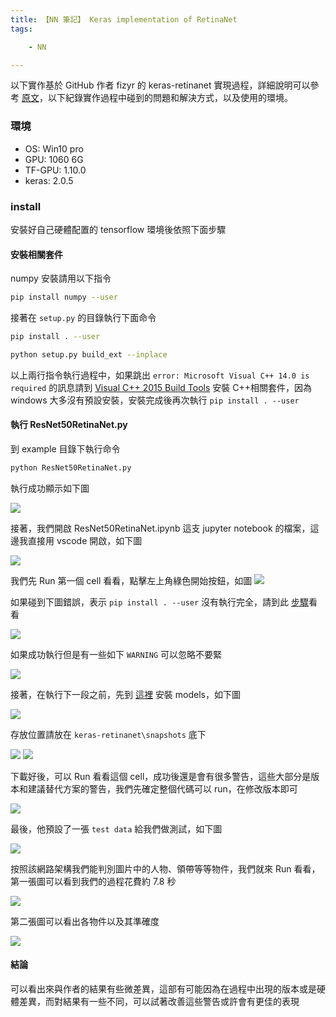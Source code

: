 ```yaml
---
title: 【NN 筆記】 Keras implementation of RetinaNet
tags:

    - NN

---
```

以下實作基於 GitHub 作者 fizyr 的 keras-retinanet 實現過程，詳細說明可以參考 [原文](https://github.com/fizyr/keras-retinanet)，以下紀錄實作過程中碰到的問題和解決方式，以及使用的環境。

### 環境

* OS: Win10 pro
* GPU: 1060 6G
* TF-GPU: 1.10.0
* keras: 2.0.5

### install

安裝好自己硬體配置的 tensorflow 環境後依照下面步驟

#### 安裝相關套件

numpy 安裝請用以下指令

``` bash
pip install numpy --user
```

接著在 `setup.py` 的目錄執行下面命令

```bash
pip install . --user
```

```bash
python setup.py build_ext --inplace
```

以上兩行指令執行過程中，如果跳出 `error: Microsoft Visual C++ 14.0 is required` 的訊息請到
[Visual C++ 2015 Build Tools](http://go.microsoft.com/fwlink/?LinkId=691126&fixForIE=.exe.) 安裝 C++相關套件，因為 windows 大多沒有預設安裝，安裝完成後再次執行 `pip install . --user`

#### 執行 ResNet50RetinaNet.py

到 example 目錄下執行命令

```bash
python ResNet50RetinaNet.py
```

執行成功顯示如下圖

![](https://i.imgur.com/zcceIDc.png)

接著，我們開啟 ResNet50RetinaNet.ipynb 這支 jupyter notebook 的檔案，這邊我直接用 vscode 開啟，如下圖

![](https://i.imgur.com/CxrrvCv.png)

我們先 Run 第一個 cell 看看，點擊左上角綠色開始按鈕，如圖
![](https://i.imgur.com/DEgnPQj.png)

如果碰到下圖錯誤，表示 `pip install . --user` 沒有執行完全，請到此 [步驟](#安裝相關套件)看看

![](https://i.imgur.com/6upVaRx.png)

如果成功執行但是有一些如下 `WARNING` 可以忽略不要緊

![](https://i.imgur.com/robyXOC.png)

接著，在執行下一段之前，先到 [這裡](https://github.com/fizyr/keras-retinanet/releases) 安裝 models，如下圖

![](https://i.imgur.com/Dkpz3FM.png)

存放位置請放在 `keras-retinanet\snapshots` 底下

![](https://i.imgur.com/3dG2zNy.png)
![](https://i.imgur.com/hQFuoZL.png)

下載好後，可以 Run 看看這個 cell，成功後還是會有很多警告，這些大部分是版本和建議替代方案的警告，我們先確定整個代碼可以 run，在修改版本即可

![](https://i.imgur.com/KSgW2cX.png)

最後，他預設了一張 `test data` 給我們做測試，如下圖

![](https://i.imgur.com/praBYWN.jpg)

按照該網路架構我們能判別圖片中的人物、領帶等等物件，我們就來 Run 看看，第一張圖可以看到我們的過程花費約 7.8 秒

![](https://i.imgur.com/Pq8Zv5N.png)

第二張圖可以看出各物件以及其準確度

![](https://i.imgur.com/X4c9DtP.jpg)

#### 結論

可以看出來與作者的結果有些微差異，這部有可能因為在過程中出現的版本或是硬體差異，而對結果有一些不同，可以試著改善這些警告或許會有更佳的表現
